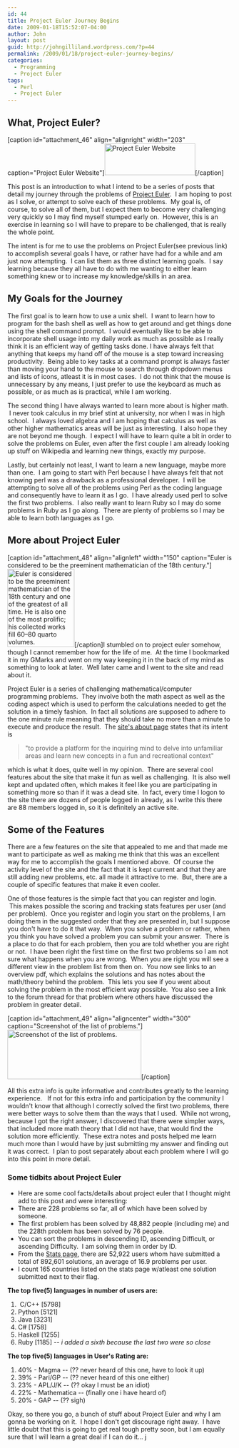 ```yaml
---
id: 44
title: Project Euler Journey Begins
date: 2009-01-18T15:52:07-04:00
author: John
layout: post
guid: http://johngilliland.wordpress.com/?p=44
permalink: /2009/01/18/project-euler-journey-begins/
categories:
  - Programming
  - Project Euler
tags:
  - Perl
  - Project Euler
---
```

<h2>What, Project Euler?</h2>
[caption id="attachment_46" align="alignright" width="203" caption="Project Euler Website"]<a href="/assets/images/2009/01/pe_logo.jpg"><img class="size-full wp-image-46" title="Logo from Project Euler site." src="/assets/images/2009/01/pe_logo.jpg" alt="Project Euler Website" width="203" height="71" /></a>[/caption]

This post is an introduction to what I intend to be a series of posts that detail my journey through the problems of <a title="Project Euler website." href="http://projecteuler.net" target="_blank">Project Euler</a>.  I am hoping to post as I solve, or attempt to solve each of these problems.  My goal is, of course, to solve all of them, but I expect them to become very challenging very quickly so I may find myself stumped early on.  However, this is an exercise in learning so I will have to prepare to be challenged, that is really the whole point.

The intent is for me to use the problems on Project Euler(see previous link) to accomplish several goals I have, or rather have had for a while and am just now attempting.  I can list them as three distinct learning goals.  I say learning because they all have to do with me wanting to either learn something knew or to increase my knowledge/skills in an area. 
<h2>My Goals for the Journey</h2>
The first goal is to learn how to use a unix shell.  I want to learn how to program for the bash shell as well as how to get around and get things done using the shell command prompt.  I would eventually like to be able to incorporate shell usage into my daily work as much as possible as I really think it is an efficient way of getting tasks done. I have always felt that anything that keeps my hand off of the mouse is a step toward increasing productivity.  Being able to key tasks at a command prompt is always faster than moving your hand to the mouse to search through dropdown menus and lists of icons, atleast it is in most cases.  I do not think that the mouse is unnecessary by any means, I just prefer to use the keyboard as much as possible, or as much as is practical, while I am working.

The second thing I have always wanted to learn more about is higher math.  I never took calculus in my brief stint at university, nor when I was in high school.  I always loved algebra and I am hoping that calculus as well as other higher mathematics areas will be just as interesting.  I also hope they are not beyond me though.  I expect I will have to learn quite a bit in order to solve the problems on Euler, even after the first couple I am already looking up stuff on Wikipedia and learning new things, exactly my purpose.

Lastly, but certainly not least, I want to learn a new language, maybe more than one.  I am going to start with Perl because I have always felt that not knowing perl was a drawback as a professional developer.  I will be attempting to solve all of the problems using Perl as the coding language and consequently have to learn it as I go.  I have already used perl to solve the first two problems.  I also really want to learn Ruby so I may do some problems in Ruby as I go along.  There are plenty of problems so I may be able to learn both languages as I go.
<h2>More about Project Euler</h2>
[caption id="attachment_48" align="alignleft" width="150" caption="Euler is considered to be the preeminent mathematician of the 18th century."]<a href="http://en.wikipedia.org/wiki/Euler"><img class="size-full wp-image-48  " title="Leonhard Euler [1707 - 1783]" src="/assets/images/2009/01/euler_main.jpg" alt="Euler is considered to be the preeminent mathematician of the 18th century and one of the greatest of all time. He is also one of the most prolific; his collected works fill 60–80 quarto volumes." width="150" height="175" /></a>[/caption]I stumbled on to project euler somehow, though I cannot remember how for the life of me.  At the time I bookmarked it in my GMarks and went on my way keeping it in the back of my mind as something to look at later.  Well later came and I went to the site and read about it.  

Project Euler is a series of challenging mathematical/computer programming problems.  They involve both the math aspect as well as the coding aspect which is used to perform the calculations needed to get the solution in a timely fashion.  In fact all solutions are supposed to adhere to the one minute rule meaning that they should take no more than a minute to execute and produce the result.  The <a title="What is Project Euler all about?" href="http://projecteuler.net/index.php?section=about" target="_blank">site's about page</a> states that its intent is
<blockquote>"to provide a platform for the inquiring mind to delve into unfamiliar areas and learn new concepts in a fun and recreational context"</blockquote>
which is what it does, quite well in my opinion.  There are several cool features about the site that make it fun as well as challenging.  It is also well kept and updated often, which makes it feel like you are participating in something more so than if it was a dead site.  In fact, every time I logon to the site there are dozens of people logged in already, as I write this there are 88 members logged in, so it is definitely an active site.
<h2>Some of the Features</h2>
There are a few features on the site that appealed to me and that made me want to participate as well as making me think that this was an excellent way for me to accomplish the goals I mentioned above.  Of course the activity level of the site and the fact that it is kept current and that they are still adding new problems, etc. all made it attractive to me.  But, there are a couple of specific features that make it even cooler.

One of those features is the simple fact that you can register and login.  This makes possible the scoring and tracking stats features per user (and per problem).  Once you register and login you start on the problems, I am doing them in the suggested order that they are presented in, but I suppose you don't have to do it that way.  When you solve a problem or rather, when you think you have solved a problem you can submit your answer.  There is a place to do that for each problem, then you are told whether you are right or not.  I have been right the first time on the first two problems so I am not sure what happens when you are wrong.  When you are right you will see a different view in the problem list from then on.  You now see links to an overview pdf, which explains the solutions and has notes about the math/theory behind the problem.  This lets you see if you went about solving the problem in the most efficient way possible.  You also see a link to the forum thread for that problem where others have discussed the problem in greater detail.  

[caption id="attachment_49" align="aligncenter" width="300" caption="Screenshot of the list of problems."]<a href="/assets/images/2009/01/pe_problems_list1.png"><img class="size-medium wp-image-49 " title="Problems list from Project Euler website." src="/assets/images/2009/01/pe_problems_list1.png?w=300" alt="Screenshot of the list of problems." width="300" height="111" /></a>[/caption]

All this extra info is quite informative and contributes greatly to the learning experience.   If not for this extra info and participation by the community I wouldn't know that although I correctly solved the first two problems, there were better ways to solve them than the ways that I used.  While not wrong, because I got the right answer, I discovered that there were simpler ways, that included more math theory that I did not have, that would find the solution more efficiently.  These extra notes and posts helped me learn much more than I would have by just submitting my answer and finding out it was correct.  I plan to post separately about each problem where I will go into this point in more detail.
<h3>Some tidbits about Project Euler</h3>
<ul>
	<li>Here are some cool facts/details about project euler that I thought might add to this post and were interesting:</li>
	<li>There are 228 problems so far, all of which have been solved by someone.</li>
	<li>The first problem has been solved by 48,882 people (including me) and the 228th problem has been solved by 76 people.</li>
	<li>You can sort the problems in descending ID, ascending Difficult, or ascending Difficulty.  I am solving them in order by ID.</li>
	<li>From the <a title="The Project Euler Stats page." href="http://projecteuler.net/index.php?section=statistics" target="_blank">Stats page</a>, there are 52,922 users whom have submitted a total of 892,601 solutions, an average of 16.9 problems per user.</li>
	<li>I count 165 countries listed on the stats page w/atleast one solution submitted next to their flag.<strong></strong></li>
</ul>
<strong>The top five(5) languages in number of users are: </strong>
<ul></ul>
<ol>
	<li> C/C++ [5798]
	<li>Python [5121]</li>
	<li>Java [3231]</li>
	<li>C# [1758]</li>
	<li>Haskell [1255]</li>
	<li>Ruby [1185] -- <em>i added a sixth because the last two were so close </em></li>
<ol></ol>
</li>
</ol>
<strong></strong>

<strong> The top five(5) languages in User's Rating are:
<ul></ul>
</strong>
<ol>
	<li>40% - Magma -- (?? never heard of this one, have to look it up)
	<li>39% - Pari/GP -- (?? never heard of this one either)</li>
	<li>23% - APL/J/K -- (?? okay I must be an idiot)</li>
	<li>22% - Mathematica -- (finally one i have heard of)</li>
	<li>20% - GAP -- (?? sigh)</li>
<ol></ol>
</li>
</ol>
Okay, so there you go, a bunch of stuff about Project Euler and why I am gonna be working on it.  I hope I don't get discourage right away.  I have little doubt that this is going to get real tough pretty soon, but I am equally sure that I will learn a great deal if I can do it... j